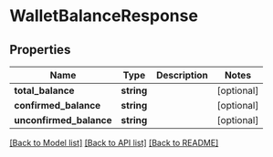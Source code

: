 # WalletBalanceResponse

## Properties
Name | Type | Description | Notes
------------ | ------------- | ------------- | -------------
**total_balance** | **string** |  | [optional] 
**confirmed_balance** | **string** |  | [optional] 
**unconfirmed_balance** | **string** |  | [optional] 

[[Back to Model list]](../README.md#documentation-for-models) [[Back to API list]](../README.md#documentation-for-api-endpoints) [[Back to README]](../README.md)


